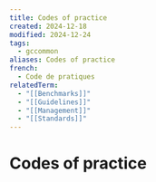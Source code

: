 ```yaml
---
title: Codes of practice
created: 2024-12-18
modified: 2024-12-24
tags:
  - gccommon
aliases: Codes of practice
french:
  - Code de pratiques
relatedTerm:
  - "[[Benchmarks]]"
  - "[[Guidelines]]"
  - "[[Management]]"
  - "[[Standards]]"
---
```

# Codes of practice
